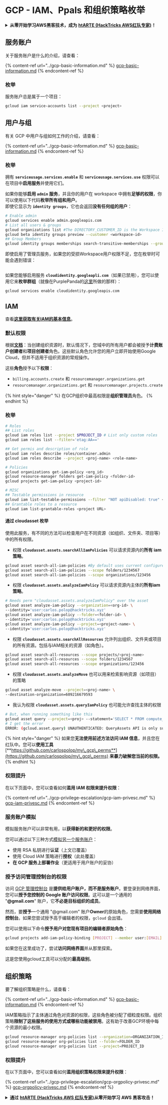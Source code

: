 # GCP - IAM、Ppals 和组织策略枚举

<details>

<summary><strong>从零开始学习AWS黑客技术，成为</strong> <a href="https://training.hacktricks.xyz/courses/arte"><strong>htARTE (HackTricks AWS红队专家)</strong></a><strong>！</strong></summary>

支持HackTricks的其他方式：

* 如果您希望在**HackTricks中看到您的公司广告**或**以PDF格式下载HackTricks**，请查看[**订阅计划**](https://github.com/sponsors/carlospolop)！
* 获取[**官方PEASS & HackTricks商品**](https://peass.creator-spring.com)
* 发现[**PEASS家族**](https://opensea.io/collection/the-peass-family)，我们独家的[**NFTs系列**](https://opensea.io/collection/the-peass-family)
* **加入** 💬 [**Discord群组**](https://discord.gg/hRep4RUj7f) 或 [**telegram群组**](https://t.me/peass) 或在**Twitter** 🐦 上**关注**我 [**@carlospolopm**](https://twitter.com/carlospolopm)**。**
* **通过向** [**HackTricks**](https://github.com/carlospolop/hacktricks) 和 [**HackTricks Cloud**](https://github.com/carlospolop/hacktricks-cloud) github仓库提交PR来分享您的黑客技巧。

</details>

## 服务账户

关于服务账户是什么的介绍，请查看：

{% content-ref url="../gcp-basic-information.md" %}
[gcp-basic-information.md](../gcp-basic-information.md)
{% endcontent-ref %}

### 枚举

服务账户总是属于一个项目：
```bash
gcloud iam service-accounts list --project <project>
```
## 用户与组

有关 GCP 中用户与组如何工作的介绍，请查看：

{% content-ref url="../gcp-basic-information.md" %}
[gcp-basic-information.md](../gcp-basic-information.md)
{% endcontent-ref %}

### 枚举

拥有 **`serviceusage.services.enable`** 和 **`serviceusage.services.use`** 权限可以在项目中**启用服务**并使用它们。

如果你能够**启用 `admin` 服务**，并且你的用户在 workspace 中拥有**足够的权限**，你可以使用以下代码**枚举所有组和用户**。\
即使它显示为 **`identity groups`**，它也会返回**没有任何组的用户**：
```bash
# Enable admin
gcloud services enable admin.googleapis.com
# List all users & groups
gcloud organizations list #The DIRECTORY_CUSTOMER_ID is the Workspace ID
gcloud beta identity groups preview --customer <workspace-id>
## Group Members
gcloud identity groups memberships search-transitive-memberships --group-email=email@group.com
```
即使启用了管理员服务，如果您的受损Workspace用户权限不足，您在枚举时可能会遇到错误：

<figure><img src="../../../.gitbook/assets/image (5) (2).png" alt=""><figcaption></figcaption></figure>

如果您能够启用服务 **`cloudidentity.googleapli.com`**（如果已禁用），您可以使用它来**枚举群组**（就像在PurplePanda的[这里](https://github.com/carlospolop/PurplePanda/blob/master/intel/google/discovery/disc_groups_users.py)所做的那样）：
```
gcloud services enable cloudidentity.googleapis.com
```
## IAM

查看[**这里获取有关IAM的基本信息**](../gcp-basic-information.md#iam-roles)。

### 默认权限

根据[**文档**](https://cloud.google.com/resource-manager/docs/default-access-control)：当创建组织资源时，默认情况下，您域中的所有用户都会被授予**计费账户创建者**和**项目创建者**角色。这些默认角色允许您的用户立即开始使用Google Cloud，但并不适用于组织资源的常规操作。

这些**角色**授予以下**权限**：

* `billing.accounts.create` 和 `resourcemanager.organizations.get`
* `resourcemanager.organizations.get` 和 `resourcemanager.projects.create`

{% hint style="danger" %}
在GCP组织中最高权限是**组织管理员**角色。
{% endhint %}

### 枚举
```bash
# Roles
## List roles
gcloud iam roles list --project $PROJECT_ID # List only custom roles
gcloud iam roles list --filter='etag:AA=='

## Get permis and description of role
gcloud iam roles describe roles/container.admin
gcloud iam roles describe --project <proj-name> <role-name>

# Policies
gcloud organizations get-iam-policy <org_id>
gcloud resource-manager folders get-iam-policy <folder-id>
gcloud projects get-iam-policy <project-id>

# MISC
## Testable permissions in resource
gcloud iam list-testable-permissions --filter "NOT apiDisabled: true" <resource>
## Grantable roles to a resource
gcloud iam list-grantable-roles <project URL>
```
#### 通过 cloudasset 枚举

使用此服务，有不同的方法可以检查用户在不同资源（如组织、文件夹、项目等）中的所有权限。

* 权限 **`cloudasset.assets.searchAllIamPolicies`** 可以请求资源内的**所有 iam 策略**。
```bash
gcloud asset search-all-iam-policies #By default uses current configured folder
gcloud asset search-all-iam-policies --scope folders/1234567
gcloud asset search-all-iam-policies --scope organizations/123456
```
* 权限 **`cloudasset.assets.analyzeIamPolicy`** 可以请求资源内主体的**所有iam策略**。
```bash
# Needs perm "cloudasset.assets.analyzeIamPolicy" over the asset
gcloud asset analyze-iam-policy --organization=<org-id> \
--identity='user:carlos.polop@hacktricks.xyz'
gcloud asset analyze-iam-policy --folder=<folder-id> \
--identity='user:carlos.polop@hacktricks.xyz'
gcloud asset analyze-iam-policy --project=<project-name> \
--identity='user:carlos.polop@hacktricks.xyz'
```
* 权限 **`cloudasset.assets.searchAllResources`** 允许列出组织、文件夹或项目的所有资源。包括与IAM相关的资源（如角色）。
```bash
gcloud asset search-all-resources --scope projects/<proj-name>
gcloud asset search-all-resources --scope folders/1234567
gcloud asset search-all-resources --scope organizations/123456
```
* 权限 **`cloudasset.assets.analyzeMove`** 也可以用来检索影响资源（如项目）的策略
```bash
gcloud asset analyze-move --project=<proj-name> \
--destination-organization=609216679593
```
* 我认为权限 **`cloudasset.assets.queryIamPolicy`** 也可能允许查找主体的权限
```bash
# But, when running something like this
gcloud asset query --project=<proj> --statement='SELECT * FROM compute_googleapis_com_Instance'
# I get the error
ERROR: (gcloud.asset.query) UNAUTHENTICATED: QueryAssets API is only supported for SCC premium customers. See https://cloud.google.com/security-command-center/pricing
```
{% hint style="danger" %}
如果您**无法使用前述方法访问 IAM 信息**，并且您在红队中。您可以**使用工具** [**https://github.com/carlospolop/my\_gcp\_perms**](https://github.com/carlospolop/my\_gcp\_perms) **来暴力破解您当前的权限。**
{% endhint %}

### 权限提升

在以下页面中，您可以查看如何**滥用 IAM 权限来提升权限**：

{% content-ref url="../gcp-privilege-escalation/gcp-iam-privesc.md" %}
[gcp-iam-privesc.md](../gcp-privilege-escalation/gcp-iam-privesc.md)
{% endcontent-ref %}

### 服务账户模拟 <a href="#service-account-impersonation" id="service-account-impersonation"></a>

模拟服务账户可以非常有用，以**获得新的和更好的权限**。

您可以通过以下三种方式[模拟另一个服务账户](https://cloud.google.com/iam/docs/understanding-service-accounts#impersonating\_a\_service\_account)：

* 使用 RSA 私钥进行**认证**（上文已覆盖）
* 使用 Cloud IAM 策略进行**授权**（此处覆盖）
* **在 GCP 服务上部署作业**（更适用于用户账户的妥协）

### 授予访问管理控制台的权限 <a href="#granting-access-to-management-console" id="granting-access-to-management-console"></a>

访问 [GCP 管理控制台](https://console.cloud.google.com) 是**提供给用户账户，而不是服务账户**。要登录到网络界面，您可以**授予您控制的 Google 账户访问权限**。这可以是一个通用的 "**@gmail.com**" 账户，它**不必是目标组织的成员**。

然而，要**授予**一个通用 "@gmail.com" 账户**Owner**的原始角色，您需要**使用网络控制台**。如果您尝试授予高于编辑者的权限，`gcloud` 会出错。

您可以使用以下命令**授予用户对您现有项目的编辑者原始角色**：
```bash
gcloud projects add-iam-policy-binding [PROJECT] --member user:[EMAIL] --role roles/editor
```
如果您在这里成功了，尝试**访问网络界面**并从那里探索。

这是您使用gcloud工具可以分配的**最高级别**。

## 组织策略

要了解组织策略是什么，请查看：

{% content-ref url="../gcp-basic-information.md" %}
[gcp-basic-information.md](../gcp-basic-information.md)
{% endcontent-ref %}

IAM策略指示了主体通过角色对资源的权限，这些角色被分配了细粒度权限。组织策略**限制了这些服务的使用方式或哪些功能被禁用**。这有助于改善GCP环境中每个资源的最小权限。
```bash
gcloud resource-manager org-policies list --organization=ORGANIZATION_ID
gcloud resource-manager org-policies list --folder=FOLDER_ID
gcloud resource-manager org-policies list --project=PROJECT_ID
```
### 权限提升

在以下页面中，您可以查看如何**滥用组织策略权限来提升权限**：

{% content-ref url="../gcp-privilege-escalation/gcp-orgpolicy-privesc.md" %}
[gcp-orgpolicy-privesc.md](../gcp-privilege-escalation/gcp-orgpolicy-privesc.md)
{% endcontent-ref %}

<details>

<summary><strong>通过</strong> <a href="https://training.hacktricks.xyz/courses/arte"><strong>htARTE (HackTricks AWS 红队专家)</strong></a><strong>从零开始学习 AWS 黑客攻击！</strong></summary>

其他支持 HackTricks 的方式：

* 如果您希望在 HackTricks 中看到您的**公司广告**或**下载 HackTricks 的 PDF**，请查看[**订阅计划**](https://github.com/sponsors/carlospolop)！
* 获取[**官方 PEASS & HackTricks 商品**](https://peass.creator-spring.com)
* 发现[**PEASS 家族**](https://opensea.io/collection/the-peass-family)，我们独家的[**NFTs 集合**](https://opensea.io/collection/the-peass-family)
* **加入** 💬 [**Discord 群组**](https://discord.gg/hRep4RUj7f) 或 [**telegram 群组**](https://t.me/peass) 或在 **Twitter** 🐦 上**关注**我 [**@carlospolopm**](https://twitter.com/carlospolopm)**。**
* **通过向** [**HackTricks**](https://github.com/carlospolop/hacktricks) 和 [**HackTricks Cloud**](https://github.com/carlospolop/hacktricks-cloud) github 仓库提交 PR 来**分享您的黑客技巧。

</details>
